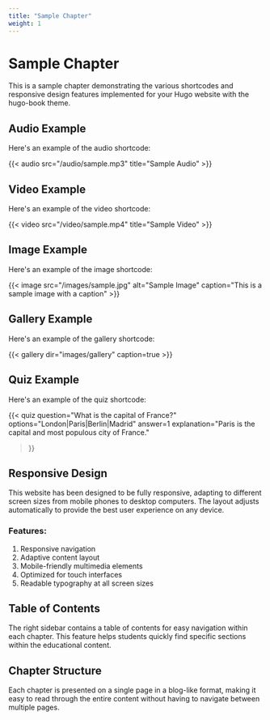 ```yaml
---
title: "Sample Chapter"
weight: 1
---
```


# Sample Chapter

This is a sample chapter demonstrating the various shortcodes and responsive design features implemented for your Hugo website with the hugo-book theme.

## Audio Example

Here's an example of the audio shortcode:

{{< audio src="/audio/sample.mp3" title="Sample Audio" >}}

## Video Example

Here's an example of the video shortcode:

{{< video src="/video/sample.mp4" title="Sample Video" >}}

## Image Example

Here's an example of the image shortcode:

{{< image src="/images/sample.jpg" alt="Sample Image" caption="This is a sample image with a caption" >}}

## Gallery Example

Here's an example of the gallery shortcode:

{{< gallery dir="images/gallery" caption=true >}}

## Quiz Example

Here's an example of the quiz shortcode:

{{< quiz 
  question="What is the capital of France?" 
  options="London|Paris|Berlin|Madrid" 
  answer=1
  explanation="Paris is the capital and most populous city of France."
>}}

## Responsive Design

This website has been designed to be fully responsive, adapting to different screen sizes from mobile phones to desktop computers. The layout adjusts automatically to provide the best user experience on any device.

### Features:

1. Responsive navigation
2. Adaptive content layout
3. Mobile-friendly multimedia elements
4. Optimized for touch interfaces
5. Readable typography at all screen sizes

## Table of Contents

The right sidebar contains a table of contents for easy navigation within each chapter. This feature helps students quickly find specific sections within the educational content.

## Chapter Structure

Each chapter is presented on a single page in a blog-like format, making it easy to read through the entire content without having to navigate between multiple pages.
